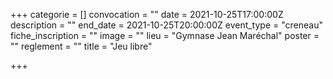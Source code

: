 +++
categorie = []
convocation = ""
date = 2021-10-25T17:00:00Z
description = ""
end_date = 2021-10-25T20:00:00Z
event_type = "creneau"
fiche_inscription = ""
image = ""
lieu = "Gymnase Jean Maréchal"
poster = ""
reglement = ""
title = "Jeu libre"

+++
        